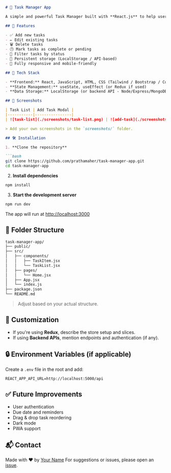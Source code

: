 ````markdown
# 📝 Task Manager App

A simple and powerful Task Manager built with **React.js** to help users create, update, delete, and manage daily tasks efficiently. It features an intuitive UI and local storage or backend integration for persistent task management.

## 🚀 Features

- ✅ Add new tasks
- ✏️ Edit existing tasks
- 🗑️ Delete tasks
- 🕒 Mark tasks as complete or pending
- 📅 Filter tasks by status
- 💾 Persistent storage (LocalStorage / API-based)
- 📱 Fully responsive and mobile-friendly

## 🧰 Tech Stack

- **Frontend:** React, JavaScript, HTML, CSS (Tailwind / Bootstrap / Custom)
- **State Management:** useState, useEffect (or Redux if used)
- **Data Storage:** LocalStorage (or backend API - Node/Express/MongoDB)

## 📸 Screenshots

| Task List | Add Task Modal |
|-----------|----------------|
| ![task-list](./screenshots/task-list.png) | ![add-task](./screenshots/add-task.png) |

> Add your own screenshots in the `screenshots/` folder.

## 🛠️ Installation

1. **Clone the repository**

```bash
git clone https://github.com/prathamaher/task-manager-app.git
cd task-manager-app
````

2. **Install dependencies**

```bash
npm install
```

3. **Start the development server**

```bash
npm run dev
```

The app will run at [http://localhost:3000](http://localhost:3000)

## 📁 Folder Structure

```bash
task-manager-app/
├── public/
├── src/
│   ├── components/
│   │   ├── TaskItem.jsx
│   │   └── TaskList.jsx
│   ├── pages/
│   │   └── Home.jsx
│   ├── App.jsx
│   └── index.js
├── package.json
└── README.md
```

> Adjust based on your actual structure.

## 🔧 Customization

* If you're using **Redux**, describe the store setup and slices.
* If using **Backend APIs**, mention endpoints and authentication (if any).

## 🔒 Environment Variables (if applicable)

Create a `.env` file in the root and add:

```env
REACT_APP_API_URL=http://localhost:5000/api
```

## ✅ Future Improvements

* User authentication
* Due date and reminders
* Drag & drop task reordering
* Dark mode
* PWA support

## 📬 Contact

Made with ❤️ by [Your Name](https://github.com/prathamaher)
For suggestions or issues, please open an [issue](https://github.com/prathamaher/task-manager-app/issues).
